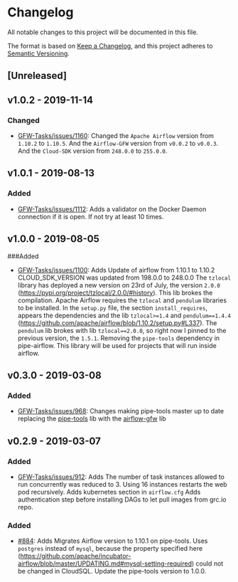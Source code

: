 # Changelog

All notable changes to this project will be documented in this file.

The format is based on [Keep a
Changelog](https://keepachangelog.com/en/1.0.0/), and this project adheres to
[Semantic Versioning](https://semver.org/spec/v2.0.0.html).

## [Unreleased]

## v1.0.2 - 2019-11-14

### Changed

* [GFW-Tasks/issues/1160](https://github.com/GlobalFishingWatch/GFW-Tasks/issues/1160): Changed
    the `Apache Airflow` version from `1.10.2` to `1.10.5`.
    And the `Airflow-GFW` version from `v0.0.2` to `v0.0.3`.
    And the `Cloud-SDK` version from `248.0.0` to `255.0.0`.

## v1.0.1 - 2019-08-13

### Added

* [GFW-Tasks/issues/1112](https://github.com/GlobalFishingWatch/GFW-Tasks/issues/1112): Adds
    a validator on the Docker Daemon connection if it is open. If not try at least 10 times.

## v1.0.0 - 2019-08-05

###Added

* [GFW-Tasks/issues/1100](https://github.com/GlobalFishingWatch/GFW-Tasks/issues/1100): Adds
  Update of airflow from 1.10.1 to 1.10.2
  CLOUD_SDK_VERSION was updated from 198.0.0 to 248.0.0
  The `tzlocal` library has deployed a new version on 23rd of July, the
  version `2.0.0` (https://pypi.org/project/tzlocal/2.0.0/#history). This lib
  brokes the compilation. Apache Airflow requires the `tzlocal` and
  `pendulum` libraries to be installed. In the `setup.py` file, the section
  `install_requires`, appears the dependencies and the lib `tzlocal>=1.4` and
  `pendulum==1.4.4`
  (https://github.com/apache/airflow/blob/1.10.2/setup.py#L337). The
  `pendulum` lib brokes with lib `tzlocal==2.0.0`, so right now I pinned to
  the previous version, the `1.5.1`.
  Removing the `pipe-tools` dependency in pipe-airflow. This library will be
  used for projects that will run inside airflow.

## v0.3.0 - 2019-03-08

### Added

* [GFW-Tasks/issues/968](https://github.com/GlobalFishingWatch/GFW-Tasks/issues/968): Changes
  making pipe-tools master up to date replacing the
  [pipe-tools](https://github.com/GlobalFishingWatch/pipe-tools) lib with the
  [airflow-gfw](https://github.com/GlobalFishingWatch/airflow-gfw) lib

## v0.2.9 - 2019-03-07

### Added

* [GFW-Tasks/issues/912](https://github.com/GlobalFishingWatch/GFW-Tasks/issues/912): Adds
  The number of task instances allowed to run concurrently was reduced to 3.
  Using 16 instances restarts the web pod recursively.
  Adds kubernetes section in `airflow.cfg`
  Adds authentication step before installing DAGs to let pull images from grc.io repo.

### Added

* [#884](https://github.com/GlobalFishingWatch/GFW-Tasks/issues/884): Adds
  Migrates Airflow version to 1.10.1 on pipe-tools.
  Uses `postgres` instead of `mysql`, because the property specified here
  (https://github.com/apache/incubator-airflow/blob/master/UPDATING.md#mysql-setting-required)
  could not be changed in CloudSQL.
  Update the pipe-tools version to 1.0.0.

